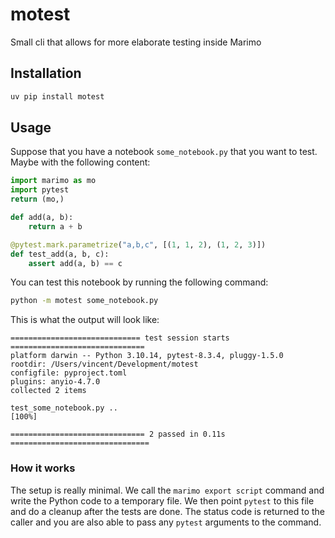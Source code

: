 # motest

Small cli that allows for more elaborate testing inside Marimo

## Installation

```bash
uv pip install motest
```

## Usage

Suppose that you have a notebook `some_notebook.py` that you want to test. Maybe with the following content:

```python
import marimo as mo
import pytest
return (mo,)

def add(a, b):
    return a + b

@pytest.mark.parametrize("a,b,c", [(1, 1, 2), (1, 2, 3)])
def test_add(a, b, c):
    assert add(a, b) == c
```

You can test this notebook by running the following command:

```bash
python -m motest some_notebook.py
```

This is what the output will look like:

```
============================= test session starts ==============================
platform darwin -- Python 3.10.14, pytest-8.3.4, pluggy-1.5.0
rootdir: /Users/vincent/Development/motest
configfile: pyproject.toml
plugins: anyio-4.7.0
collected 2 items                                                              

test_some_notebook.py ..                                                   [100%]

============================== 2 passed in 0.11s ===============================
```

### How it works 

The setup is really minimal. We call the `marimo export script` command and write the Python code to a temporary file. We then point `pytest` to this file and do a cleanup after the tests are done. The status code is returned to the caller and you are also able to pass any `pytest` arguments to the command.
